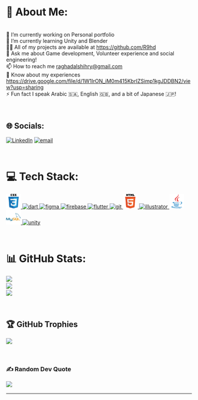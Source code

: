 # 💫 About Me:
<br>    🔭 I’m currently working on Personal portfolio<br>    🌱 I’m currently learning Unity and Blender<br>    👨‍💻 All of my projects are available at https://github.com/R9hd<br>    💬 Ask me about Game development, Volunteer experience and social engineering!<br>    📫 How to reach me raghadalshihry@gmail.com<br>    📄 Know about my experiences https://drive.google.com/file/d/1W1IrON_iM0m415KbrIZSimp1kgJDDBN2/view?usp=sharing<br>    ⚡ Fun fact I speak Arabic 🇸🇦, English 🇬🇧, and a bit of Japanese 🇯🇵!<br>

<br>

## 🌐 Socials:
[![LinkedIn](https://img.shields.io/badge/LinkedIn-%230077B5.svg?logo=linkedin&logoColor=white)](https://linkedin.com/in/raghad-alshihry-7583532a3) [![email](https://img.shields.io/badge/Email-D14836?logo=gmail&logoColor=white)](mailto:raghadalshihry@gmail.com) 

<br>

# 💻 Tech Stack:
<p align="left"> <a href="https://www.w3schools.com/css/" target="_blank" rel="noreferrer"> <img src="https://raw.githubusercontent.com/devicons/devicon/master/icons/css3/css3-original-wordmark.svg" alt="css3" width="40" height="40"/> </a> <a href="https://dart.dev" target="_blank" rel="noreferrer"> <img src="https://www.vectorlogo.zone/logos/dartlang/dartlang-icon.svg" alt="dart" width="40" height="40"/> </a> <a href="https://www.figma.com/" target="_blank" rel="noreferrer"> <img src="https://www.vectorlogo.zone/logos/figma/figma-icon.svg" alt="figma" width="40" height="40"/> </a> <a href="https://firebase.google.com/" target="_blank" rel="noreferrer"> <img src="https://www.vectorlogo.zone/logos/firebase/firebase-icon.svg" alt="firebase" width="40" height="40"/> </a> <a href="https://flutter.dev" target="_blank" rel="noreferrer"> <img src="https://www.vectorlogo.zone/logos/flutterio/flutterio-icon.svg" alt="flutter" width="40" height="40"/> </a> <a href="https://git-scm.com/" target="_blank" rel="noreferrer"> <img src="https://www.vectorlogo.zone/logos/git-scm/git-scm-icon.svg" alt="git" width="40" height="40"/> </a> <a href="https://www.w3.org/html/" target="_blank" rel="noreferrer"> <img src="https://raw.githubusercontent.com/devicons/devicon/master/icons/html5/html5-original-wordmark.svg" alt="html5" width="40" height="40"/> </a> <a href="https://www.adobe.com/in/products/illustrator.html" target="_blank" rel="noreferrer"> <img src="https://www.vectorlogo.zone/logos/adobe_illustrator/adobe_illustrator-icon.svg" alt="illustrator" width="40" height="40"/> </a> <a href="https://www.java.com" target="_blank" rel="noreferrer"> <img src="https://raw.githubusercontent.com/devicons/devicon/master/icons/java/java-original.svg" alt="java" width="40" height="40"/> </a> <a href="https://www.mysql.com/" target="_blank" rel="noreferrer"> <img src="https://raw.githubusercontent.com/devicons/devicon/master/icons/mysql/mysql-original-wordmark.svg" alt="mysql" width="40" height="40"/> </a> <a href="https://unity.com/" target="_blank" rel="noreferrer"> <img src="https://www.vectorlogo.zone/logos/unity3d/unity3d-icon.svg" alt="unity" width="40" height="40"/> </a> </p>

<br>

# 📊 GitHub Stats:
![](https://github-readme-stats.vercel.app/api?username=r9hd&theme=rose_pine&hide_border=false&include_all_commits=false&count_private=false)<br/>
![](https://nirzak-streak-stats.vercel.app/?user=r9hd&theme=rose_pine&hide_border=false)<br/>
![](https://github-readme-stats.vercel.app/api/top-langs/?username=r9hd&theme=rose_pine&hide_border=false&include_all_commits=false&count_private=false&layout=compact)

<br>

## 🏆 GitHub Trophies
![](https://github-profile-trophy.vercel.app/?username=r9hd&theme=rose_pine&no-frame=true&no-bg=true&margin-w=4)

<br>

### ✍️ Random Dev Quote
![](https://quotes-github-readme.vercel.app/api?type=horizontal&theme=radical)

---
